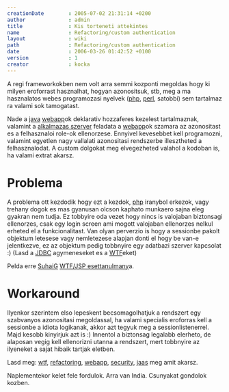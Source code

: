 ```yaml
---
creationDate        : 2005-07-02 21:31:14 +0200 
author              : admin 
title               : Kis torteneti attekintes 
name                : Refactoring/custom authentication 
layout              : wiki 
path                : Refactoring/custom authentication 
date                : 2006-03-26 01:42:52 +0100 
version             : 1 
creator             : kocka 
---
```

A regi frameworkokben nem volt arra semmi kozponti megoldas hogy ki milyen eroforrast hasznalhat, hogyan azonositsuk, stb, meg a ma hasznalatos webes programozasi nyelvek ([php](../PHP.html), [perl](../perl.html), satobbi) sem tartalmaz ra valami sok tamogatast.

Nade a [java](../java.html) [webapp](../webapp.html)ok deklarativ hozzaferes kezelest tartalmaznak, valamint a [alkalmazas szerver](../Alkalmazas%20Szerver.html) feladata a [webapp](../webapp.html)ok szamara az azonositast es a felhasznaloi role-ok ellenorzese. Ennyivel kevesebbet kell programozni, valamint egyetlen nagy vallalati azonositasi rendszerbe illesztheted a felhasznalodat. A custom dolgokat meg elvegezheted valahol a kodoban is, ha valami extrat akarsz.

# Problema

A problema ott kezdodik hogy ezt a kezdok, [php](../PHP.html) iranybol erkezok, vagy trehany dogok es mas gyanusan olcson kaphato munkaero sajna eleg gyakran nem tudja. Ez tobbyire oda vezet hogy nincs is valojaban biztonsagi ellenorzes, csak egy login screen ami mogott valojaban ellenorzes nelkul erheted el a funkcionalitast. Van olyan perverzio is hogy a sessionbe pakolt objektum letesese vagy nemletezese alapjan donti el hogy be van-e jelentkezve, ez az objektum pedig tobbnyire egy adatbazi szerver kapcsolat :) (Lasd a [JDBC](../JDBC.html) agymeneseket es a [WTF](../WTF.html)eket)

Pelda erre [SuhaiG](../suhaig.html) [WTF/JSP esettanulmany](../WTF/JSP%20esettanulmany.html)a.

# Workaround

Ilyenkor szerintem elso lepeskent becsomagolhatjuk a rendszert egy szabvanyos azonositasi megoldassal, ha valami specialis eroforras kell a sessionbe a idiota logikanak, akkor azt tegyuk meg a sessionlistenerrel. Majd kesobb kinyirjuk azt is :) Innentol a biztonsag legalabb elerheto, de alaposan vegig kell ellenorizni utanna a rendszert, mert tobbnyire az ilyeneket a sajat hibaik tartjak eletben.

Lasd meg: [wtf](../WTF.html), [refactoring](../Refactoring.html), [webapp](../webapp.html), [security](../security.html), [jaas](../JAAS.html) meg amit akarsz.

Naplementekor kelet fele fordulok. Arra van India. Csunyakat gondolok kozben.

